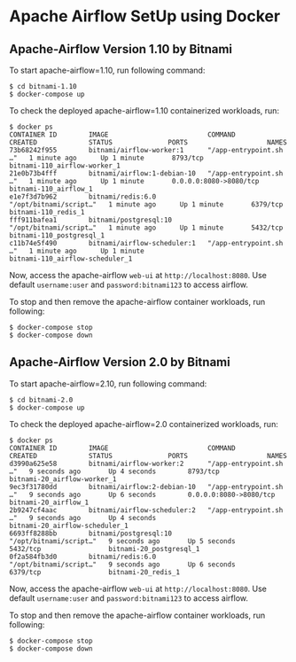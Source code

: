 # Apache Airflow SetUp using Docker
## Apache-Airflow Version 1.10 by Bitnami
To start apache-airflow=1.10, run following command:
```
$ cd bitnami-1.10
$ docker-compose up
```
To check the deployed apache-airflow=1.10 containerized workloads, run:
```
$ docker ps
CONTAINER ID        IMAGE                         COMMAND                  CREATED             STATUS              PORTS                    NAMES
73b68242f955        bitnami/airflow-worker:1      "/app-entrypoint.sh …"   1 minute ago      Up 1 minute       8793/tcp                 bitnami-110_airflow-worker_1
21e0b73b4fff        bitnami/airflow:1-debian-10   "/app-entrypoint.sh …"   1 minute ago      Up 1 minute       0.0.0.0:8080->8080/tcp   bitnami-110_airflow_1
e1e7f3d7b962        bitnami/redis:6.0             "/opt/bitnami/script…"   1 minute ago      Up 1 minute       6379/tcp                 bitnami-110_redis_1
fff911bafea1        bitnami/postgresql:10         "/opt/bitnami/script…"   1 minute ago      Up 1 minute       5432/tcp                 bitnami-110_postgresql_1
c11b74e5f490        bitnami/airflow-scheduler:1   "/app-entrypoint.sh …"   1 minute ago      Up 1 minute                                bitnami-110_airflow-scheduler_1
```

Now, access the apache-airflow `web-ui` at `http://localhost:8080`.
Use default `username:user` and `password:bitnami123` to access airflow.

To stop and then remove the apache-airflow container workloads, run following:
```
$ docker-compose stop
$ docker-compose down
```

## Apache-Airflow Version 2.0 by Bitnami

To start apache-airflow=2.10, run following command:
```
$ cd bitnami-2.0
$ docker-compose up
```
To check the deployed apache-airflow=2.0 containerized workloads, run:
```
$ docker ps
CONTAINER ID        IMAGE                         COMMAND                  CREATED             STATUS              PORTS                    NAMES
d3990a625e58        bitnami/airflow-worker:2      "/app-entrypoint.sh …"   9 seconds ago       Up 4 seconds        8793/tcp                 bitnami-20_airflow-worker_1
9ec3f31780dd        bitnami/airflow:2-debian-10   "/app-entrypoint.sh …"   9 seconds ago       Up 6 seconds        0.0.0.0:8080->8080/tcp   bitnami-20_airflow_1
2b9247cf4aac        bitnami/airflow-scheduler:2   "/app-entrypoint.sh …"   9 seconds ago       Up 4 seconds                                 bitnami-20_airflow-scheduler_1
6693ff8288bb        bitnami/postgresql:10         "/opt/bitnami/script…"   9 seconds ago       Up 5 seconds        5432/tcp                 bitnami-20_postgresql_1
0f2a584fb3d0        bitnami/redis:6.0             "/opt/bitnami/script…"   9 seconds ago       Up 6 seconds        6379/tcp                 bitnami-20_redis_1
```

Now, access the apache-airflow `web-ui` at `http://localhost:8080`.
Use default `username:user` and `password:bitnami123` to access airflow.

To stop and then remove the apache-airflow container workloads, run following:
```
$ docker-compose stop
$ docker-compose down
```
